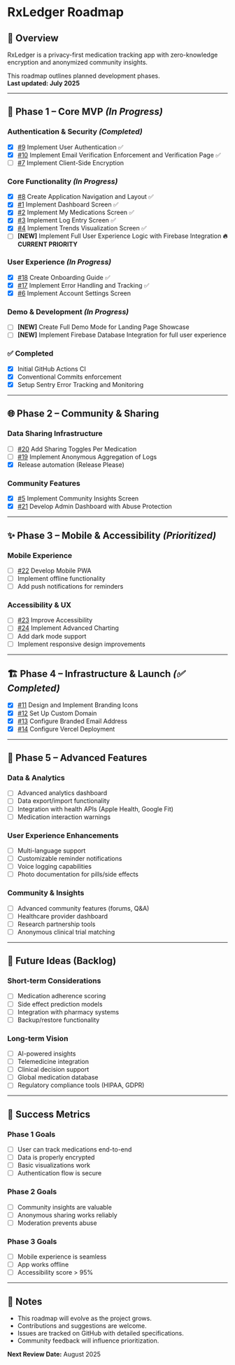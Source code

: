 # RxLedger Roadmap

## 🎯 Overview

RxLedger is a privacy-first medication tracking app with zero-knowledge encryption and anonymized community insights.

This roadmap outlines planned development phases.  
**Last updated: July 2025**

---

## 🚀 Phase 1 – Core MVP _(In Progress)_

### Authentication & Security _(Completed)_

- [x] [#9](https://github.com/thef4tdaddy/RxLedger/issues/9) Implement User Authentication ✅
- [x] [#10](https://github.com/thef4tdaddy/RxLedger/issues/10) Implement Email Verification Enforcement and Verification Page ✅
- [ ] [#7](https://github.com/thef4tdaddy/RxLedger/issues/7) Implement Client-Side Encryption

### Core Functionality _(In Progress)_

- [x] [#8](https://github.com/thef4tdaddy/RxLedger/issues/8) Create Application Navigation and Layout ✅
- [x] [#1](https://github.com/thef4tdaddy/RxLedger/issues/1) Implement Dashboard Screen ✅
- [x] [#2](https://github.com/thef4tdaddy/RxLedger/issues/2) Implement My Medications Screen ✅
- [x] [#3](https://github.com/thef4tdaddy/RxLedger/issues/3) Implement Log Entry Screen ✅
- [x] [#4](https://github.com/thef4tdaddy/RxLedger/issues/4) Implement Trends Visualization Screen ✅
- [ ] **[NEW]** Implement Full User Experience Logic with Firebase Integration **🔥 CURRENT PRIORITY**

### User Experience _(In Progress)_

- [x] [#18](https://github.com/thef4tdaddy/RxLedger/issues/18) Create Onboarding Guide ✅
- [x] [#17](https://github.com/thef4tdaddy/RxLedger/issues/17) Implement Error Handling and Tracking ✅
- [x] [#6](https://github.com/thef4tdaddy/RxLedger/issues/6) Implement Account Settings Screen

### Demo & Development _(In Progress)_

- [ ] **[NEW]** Create Full Demo Mode for Landing Page Showcase
- [ ] **[NEW]** Implement Firebase Database Integration for full user experience

### ✅ Completed

- [x] Initial GitHub Actions CI
- [x] Conventional Commits enforcement
- [x] Setup Sentry Error Tracking and Monitoring

---

## 🌐 Phase 2 – Community & Sharing

### Data Sharing Infrastructure

- [ ] [#20](https://github.com/thef4tdaddy/RxLedger/issues/20) Add Sharing Toggles Per Medication
- [ ] [#19](https://github.com/thef4tdaddy/RxLedger/issues/19) Implement Anonymous Aggregation of Logs
- [x] Release automation (Release Please)

### Community Features

- [x] [#5](https://github.com/thef4tdaddy/RxLedger/issues/5) Implement Community Insights Screen
- [x] [#21](https://github.com/thef4tdaddy/RxLedger/issues/21) Develop Admin Dashboard with Abuse Protection

---

## ✨ Phase 3 – Mobile & Accessibility _(Prioritized)_

### Mobile Experience

- [ ] [#22](https://github.com/thef4tdaddy/RxLedger/issues/22) Develop Mobile PWA
- [ ] Implement offline functionality
- [ ] Add push notifications for reminders

### Accessibility & UX

- [ ] [#23](https://github.com/thef4tdaddy/RxLedger/issues/23) Improve Accessibility
- [ ] [#24](https://github.com/thef4tdaddy/RxLedger/issues/24) Implement Advanced Charting
- [ ] Add dark mode support
- [ ] Implement responsive design improvements

---

## 🏗️ Phase 4 – Infrastructure & Launch _(✅ Completed)_

- [x] [#11](https://github.com/thef4tdaddy/RxLedger/issues/11) Design and Implement Branding Icons
- [x] [#12](https://github.com/thef4tdaddy/RxLedger/issues/12) Set Up Custom Domain
- [x] [#13](https://github.com/thef4tdaddy/RxLedger/issues/13) Configure Branded Email Address
- [x] [#14](https://github.com/thef4tdaddy/RxLedger/issues/14) Configure Vercel Deployment

---

## 🔮 Phase 5 – Advanced Features

### Data & Analytics

- [ ] Advanced analytics dashboard
- [ ] Data export/import functionality
- [ ] Integration with health APIs (Apple Health, Google Fit)
- [ ] Medication interaction warnings

### User Experience Enhancements

- [ ] Multi-language support
- [ ] Customizable reminder notifications
- [ ] Voice logging capabilities
- [ ] Photo documentation for pills/side effects

### Community & Insights

- [ ] Advanced community features (forums, Q&A)
- [ ] Healthcare provider dashboard
- [ ] Research partnership tools
- [ ] Anonymous clinical trial matching

---

## 🌱 Future Ideas (Backlog)

### Short-term Considerations

- [ ] Medication adherence scoring
- [ ] Side effect prediction models
- [ ] Integration with pharmacy systems
- [ ] Backup/restore functionality

### Long-term Vision

- [ ] AI-powered insights
- [ ] Telemedicine integration
- [ ] Clinical decision support
- [ ] Global medication database
- [ ] Regulatory compliance tools (HIPAA, GDPR)

---

## 🎯 Success Metrics

### Phase 1 Goals

- [ ] User can track medications end-to-end
- [ ] Data is properly encrypted
- [ ] Basic visualizations work
- [ ] Authentication flow is secure

### Phase 2 Goals

- [ ] Community insights are valuable
- [ ] Anonymous sharing works reliably
- [ ] Moderation prevents abuse

### Phase 3 Goals

- [ ] Mobile experience is seamless
- [ ] App works offline
- [ ] Accessibility score > 95%

---

## 📝 Notes

- This roadmap will evolve as the project grows.
- Contributions and suggestions are welcome.
- Issues are tracked on GitHub with detailed specifications.
- Community feedback will influence prioritization.

**Next Review Date:** August 2025
